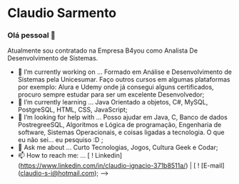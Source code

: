 
# Claudio Sarmento

### Olá pessoal 👋
Atualmente sou contratado na Empresa B4you como Analista De Desenvolvimento de Sistemas.

- 🔭 I’m currently working on ... Formado em Análise e Desenvolvimento de Sistemas pela Unicesumar. Faço outros cursos em algumas plataformas por exemplo: Alura e Udemy onde já consegui alguns certificados, procuro sempre estudar para ser um excelente Desenvolvedor;
- 🌱 I’m currently learning ... Java Orientado a objetos, C#, MySQL, PostgreSQL, HTML, CSS, JavaScript;
- 🤔 I’m looking for help with ... Posso ajudar em Java, C, Banco de dados PostregreeSQL, Algoritmos e Lógica de programação, Engenharia de software, Sistemas Operacionais, e coisas ligadas a tecnologia. O que eu não sei... eu pesquiso :D ;
- 💬 Ask me about ... Curto Tecnologias, Jogos, Cultura Geek e Codar;
- 📫 How to reach me: ... [ ! Linkedin] (https://www.linkedin.com/in/claudio-ignacio-371b8511a/) | [ ! [E-mail] (claudio-s-i@hotmail.com);
-->
